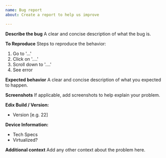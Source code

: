```yaml
---
name: Bug report
about: Create a report to help us improve

---
```


**Describe the bug**
A clear and concise description of what the bug is.

**To Reproduce**
Steps to reproduce the behavior:
1. Go to '...'
2. Click on '....'
3. Scroll down to '....'
4. See error

**Expected behavior**
A clear and concise description of what you expected to happen.

**Screenshots**
If applicable, add screenshots to help explain your problem.

**Edix Build / Version:**
 - Version [e.g. 22]

**Device Information:**
 - Tech Specs
 - Virtualized?

**Additional context**
Add any other context about the problem here.
